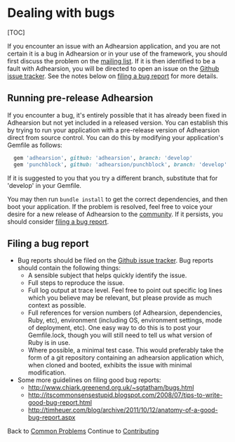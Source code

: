 # Dealing with bugs

[TOC]

If you encounter an issue with an Adhearsion application, and you are not certain it is a bug in Adhearsion or in your use of the framework, you should first discuss the problem on the [mailing list](http://groups.google.com/group/adhearsion). If it is then identified to be a fault with Adhearsion, you will be directed to open an issue on the [Github issue tracker](https://github.com/adhearsion/adhearsion/issues). See the notes below on [filing a bug report](#filing-a-bug-report) for more details.

## Running pre-release Adhearsion

If you encounter a bug, it's entirely possible that it has already been fixed in Adhearsion but not yet included in a released version. You can establish this by trying to run your application with a pre-release version of Adhearsion direct from source control. You can do this by modifying your application's Gemfile as follows:

```ruby
  gem 'adhearsion', github: 'adhearsion', branch: 'develop'
  gem 'punchblock', github: 'adhearsion/punchblock', branch: 'develop'
```

If it is suggested to you that you try a different branch, substitute that for 'develop' in your Gemfile.

You may then run `bundle install` to get the correct dependencies, and then boot your application. If the problem is resolved, feel free to voice your desire for a new release of Adhearsion to the [community](/community). If it persists, you should consider [filing a bug report](#filing-a-bug-report).

## Filing a bug report

* Bug reports should be filed on the [Github issue tracker](https://github.com/adhearsion/adhearsion/issues). Bug reports should contain the following things:
  * A sensible subject that helps quickly identify the issue.
  * Full steps to reproduce the issue.
  * Full log output at trace level. Feel free to point out specific log lines which you believe may be relevant, but please provide as much context as possible.
  * Full references for version numbers (of Adhearsion, dependencies, Ruby, etc), environment (including OS, environment settings, mode of deployment, etc). One easy way to do this is to post your Gemfile.lock, though you will still need to tell us what version of Ruby is in use.
  * Where possible, a minimal test case. This would preferably take the form of a git repository containing an adhearsion application which, when cloned and booted, exhibits the issue with minimal modification.
* Some more guidelines on filing good bug reports:
  * http://www.chiark.greenend.org.uk/~sgtatham/bugs.html
  * http://itscommonsensestupid.blogspot.com/2008/07/tips-to-write-good-bug-report.html
  * http://timheuer.com/blog/archive/2011/10/12/anatomy-of-a-good-bug-report.aspx

<div class='docs-progress-nav'>
  <span class='back'>
    Back to <a href="/docs/common_problems">Common Problems</a>
  </span>
  <span class='forward'>
    Continue to <a href="/docs/contributing">Contributing</a>
  </span>
</div>

